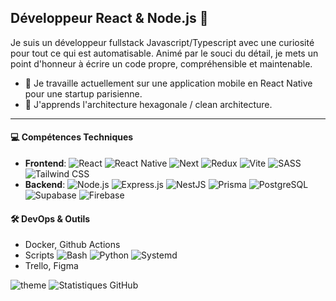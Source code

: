 ## Développeur React & Node.js  💫

Je suis un développeur fullstack Javascript/Typescript avec une curiosité pour tout ce qui est automatisable. Animé par le souci du détail, je mets un point d'honneur à écrire un code propre, compréhensible et maintenable.

- 🔭 Je travaille actuellement sur une application mobile en React Native pour une startup parisienne.
- 🌱 J'apprends l'architecture hexagonale / clean architecture.
___
#### 💻 Compétences Techniques
- **Frontend**: ![React](https://img.shields.io/badge/-React-61DAFB?style=flat&logo=react&logoColor=black) ![React Native](https://img.shields.io/badge/React_Native-61DAFB?style=flat&logo=React&logoColor=black) ![Next](https://img.shields.io/badge/Next-black?style=flat&logo=next.js&logoColor=white) ![Redux](https://img.shields.io/badge/Redux_Toolkit-593d88?logo=redux&logoColor=white) ![Vite](https://img.shields.io/badge/-Vite-646CFF?style=flat&logo=vite&logoColor=white) ![SASS](https://img.shields.io/badge/-SASS-CC6699?style=flat&logo=sass&logoColor=white) ![Tailwind CSS](https://img.shields.io/badge/-Tailwind_CSS-06B6D4?style=flat&logo=tailwind-css&logoColor=white)
- **Backend**: ![Node.js](https://img.shields.io/badge/-Node.js-339933?style=flat&logo=node.js&logoColor=white) ![Express.js](https://img.shields.io/badge/-Express.js-000000?style=flat&logo=express&logoColor=white) ![NestJS](https://img.shields.io/badge/-NestJs-ea2845?style=flat&logo=nestjs&logoColor=white) ![Prisma](https://img.shields.io/badge/-Prisma-333333?style=flat&logo=Prisma) ![PostgreSQL](https://img.shields.io/badge/-PostgreSQL-336791?style=flat&logo=postgresql&logoColor=white) ![Supabase](https://shields.io/badge/supabase-black?logo=supabase&style=flat) ![Firebase](https://img.shields.io/badge/Firebase-FFCA28?style=flat&logo=Firebase&logoColor=white)

#### 🛠️ DevOps & Outils
- Docker, Github Actions
- Scripts ![Bash](https://img.shields.io/badge/bash-4EAA25?style=flat&logo=gnubash&logoColor=white) ![Python](https://img.shields.io/badge/python-3670A0?style=flat&logo=python&logoColor=white) ![Systemd](https://img.shields.io/badge/systemd-AA4E25?style=flat&logo=linux&logoColor=white)
- Trello, Figma

![theme](https://github-readme-stats-sable-psi-92.vercel.app/api/top-langs/?username=simonc56&locale=fr&hide_border=true&theme=noctis_minimus)
![Statistiques GitHub](https://github-readme-stats-sable-psi-92.vercel.app/api?username=simonc56&locale=fr&hide_border=true&hide=issues&show_icons=true&theme=noctis_minimus)
